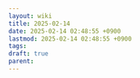 ```yaml
---
layout: wiki
title: 2025-02-14
date: 2025-02-14 02:48:55 +0900
lastmod: 2025-02-14 02:48:55 +0900
tags: 
draft: true
parent:
---
```

